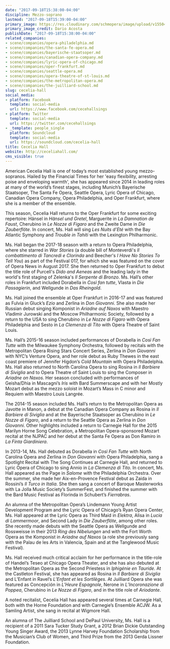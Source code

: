 ```yaml
---
date: "2017-09-18T15:38:00-04:00"
discipline: Mezzo-soprano
lastmod: "2017-09-18T15:39:00-04:00"
primary_image: https://res.cloudinary.com/schmopera/image/upload/v1550429025/media/2019/02/CeceliaHallDarioAcosta.jpg
primary_image_credit: Dario Acosta
publishDate: "2017-09-18T15:38:00-04:00"
related_companies:
- scene/companies/opera-philadelphia.md
- scene/companies/the-santa-fe-opera.md
- scene/companies/bayerische-staatsoper.md
- scene/companies/canadian-opera-company.md
- scene/companies/lyric-opera-of-chicago.md
- scene/companies/oper-frankfurt.md
- scene/companies/seattle-opera.md
- scene/companies/opera-theatre-of-st-louis.md
- scene/companies/the-metropolitan-opera.md
- scene/companies/the-juilliard-school.md
slug: cecelia-hall
social_media:
- platform: Facebook
  template: social-media
  url: https://www.facebook.com/cecehallsings
- platform: Twitter
  template: social-media
  url: https://twitter.com/cecehallsings
- _template: people_single
  platform: Soundcloud
  template: social-media
  url: https://soundcloud.com/cecelia-hall
title: Cecelia Hall
website: http://ceceliahall.com/
cms_visible: true
---
```

American Cecelia Hall is one of today’s most established young mezzo-sopranos. Hailed by the Financial Times for her 'easy flexibility, arresting poise and enveloping warmth', she has appeared since 2014 in leading roles at many of the world’s finest stages, including Munich’s Bayerische Staatsoper, The Santa Fe Opera, Seattle Opera, Lyric Opera of Chicago, Canadian Opera Company, Opera Philadelphia, and Oper Frankfurt, where she is a member of the ensemble.

This season, Cecelia Hall returns to the Oper Frankfurt for some exciting repertoire: Hänsel in _Hänsel und Gretel_, Marguerite in _La Damnation de Faust_, Cherubino in _Le Nozze di Figaro_ and the Zweite Dame in _Die Zauberflöte_. In concert, Ms. Hall will sing _Les Nuits d’Eté_ with the Bay Atlantic Symphony and _Trouble in Tahiti_ with the Lexington Philharmonic.

Ms. Hall began the 2017-18 season with a return to Opera Philadelphia, where she starred in _War Stories_ (a double bill of Monteverdi's _Il combattimento di Tancredi e Clorinda_ and Beecher's _I Have No Stories To Tell You_) as part of the Festival 017, for which she was featured on the cover of Opera News in August 2017. She then returned to Oper Frankfurt to debut the title role of Purcell's _Dido and Aeneas_ and the leading lady in the world's first staging of Zelenka's _Il Serpente di Bronzo_. Ms. Hall’s other roles in Frankfurt included Dorabella in _Così fan tutte_, Vlasta in _Die Passagierin_, and Wellgunde in _Das Rheingold_.

Ms. Hall joined the ensemble at Oper Frankfurt in 2016-17 and was featured as Fulvia in Gluck’s _Ezio_ and Zerlina in _Don Giovanni_. She also made her Russian debut singing Komponist in _Ariadne auf Naxos_ with Maestro Vladimir Jurowski and the Moscow Philharmonic Society, followed by a return to the USA to sing Cherubino in _Le Nozze di Figaro_ with Opera Philadelphia and Sesto in _La Clemenza di Tito_ with Opera Theatre of Saint Louis.

Ms. Hall’s 2015-16 season included performances of Dorabella in _Così Fan Tutte_ with the Milwaukee Symphony Orchestra, followed by recitals with the Metropolitan Opera Rising Stars Concert Series, Zerlina in _Don Giovanni_ with NYC’s Venture Opera, and her role debut as Ruby Thewes in the east coast premiere of Jennifer Higdon’s _Cold Mountain_ with Opera Philadelphia. Ms. Hall also returned to North Carolina Opera to sing Rosina in _Il Barbiere di Siviglia_ and to Opera Theatre of Saint Louis to sing the Composer in _Ariadne on Naxos_. Her season concluded with performances of Geisha/Dhia in Mascagni’s _Iris_ with Bard Summerscape and with her Mostly Mozart debut as the mezzo soloist in Mozart’s Mass in C minor and Requiem with Maestro Louis Langrée.

The 2014-15 season included Ms. Hall’s return to the Metropolitan Opera as Javotte in Manon, a debut at the Canadian Opera Company as Rosina in _Il Barbiere di Siviglia_ and at the Bayerische Staatsoper as Cherubino in _Le Nozze di Figaro_, and a return to the Seattle Opera as Zerlina in _Don Giovanni_. Other highlights included a return to Carnegie Hall for the 2015 Marilyn Horne Song Celebration, a Metropolitan Opera-sponsored Mozart recital at the NJPAC and her debut at the Santa Fe Opera as Don Ramiro in _La Finta Giardiniera_.

In 2013-14, Ms. Hall debuted as Dorabella in _Così Fan Tutte_ with North Carolina Opera and Zerlina in _Don Giovanni_ with Opera Philadelphia, sang a Spotlight Recital with The Song Continues at Carnegie Hall, and returned to Lyric Opera of Chicago to sing Annio in _La Clemenza di Tito_. In concert, Ms. Hall appeared as the Page in _Salome_ with the Philadelphia Orchestra. Over the summer, she made her Aix-en-Provence Festival debut as Zaida in Rossini’s _Il Turco in Italia_. She then sang a concert of Baroque Masterworks with La Jolla Music Society’s SummerFest, and finished the summer with the Bard Music Festival as Florinda in Schubert’s _Fierrabras_.

An alumna of the Metropolitan Opera’s Lindemann Young Artist Development Program and the Lyric Opera of Chicago’s Ryan Opera Center, Ms. Hall appeared at the Lyric Opera as Third Maid in _Elektra_, Alisa in _Lucia di Lammermoor_, and Second Lady in _Die Zauberflöte_, among other roles. She recently made debuts with the Seattle Opera as Wellgunde and Rossweisse in their 2013 _Ring des Nibelungen_ and with the Fort Worth Opera as the Komponist in _Ariadne auf Naxos_ (a role she previously sang with the Palau de les Arts in Valencia, Spain and at the Tanglewood Music Festival).

Ms. Hall received much critical acclaim for her performance in the title-role of Handel’s Teseo at Chicago Opera Theater, and she has also debuted at the Metropolitan Opera as the Second Priestess in _Iphigénie en Tauride_. At the Castleton Festival, she has appeared as Rosina in _Il Barbiere di Siviglia_ and L’Enfant in Ravel’s _L’Enfant et les Sortilèges_. At Juilliard Opera she was featured as Concepción in _L’Heure Espagnole_, Nerone in _L’Incoronazione di Poppea_, Cherubino in _Le Nozze di Figaro_, and in the title role of _Ariodante_.

A noted recitalist, Cecelia Hall has appeared several times at Carnegie Hall, both with the Horne Foundation and with Carnegie’s Ensemble ACJW. As a Samling Artist, she sang in recital at Wigmore Hall.

An alumna of The Juilliard School and DePaul University, Ms. Hall is a recipient of a 2011 Sara Tucker Study Grant, a 2012 Brian Dickie Outstanding Young Singer Award, the 2013 Lynne Harvey Foundation Scholarship from the Musician’s Club of Women, and Third Prize from the 2013 Gerda Lissner Foundation.